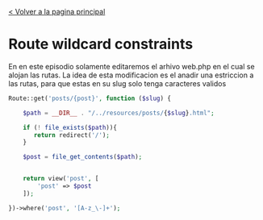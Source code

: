 [< Volver a la pagina principal](/docs/readme.md)

# Route wildcard constraints

En en este episodio solamente editaremos el arhivo web.php en el cual se alojan las rutas. La idea de esta modificacion es el anadir una estriccion a las rutas, para que estas en su slug solo tenga caracteres validos

```php
Route::get('posts/{post}', function ($slug) {

    $path = __DIR__ . "/../resources/posts/{$slug}.html";

    if (! file_exists($path)){
       return redirect('/');
    }

    $post = file_get_contents($path);


    return view('post', [
        'post' => $post
    ]);

})->where('post', '[A-z_\-]+');
```